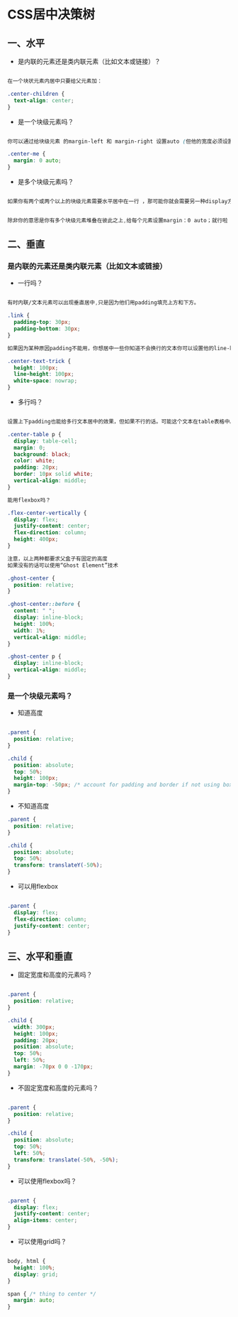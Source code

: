 # CSS居中决策树

## 一、水平

- 是内联的元素还是类内联元素（比如文本或链接）？

```css

在一个块状元素内居中只要给父元素加：

.center-children {
  text-align: center;
}

```

- 是一个块级元素吗？

```css

你可以通过给块级元素 的margin-left 和 margin-right 设置auto (但他的宽度必须设置好 ,否则它将全宽,不需要居中)

.center-me {
  margin: 0 auto;
}

```

- 是多个块级元素吗？

```css

如果你有两个或两个以上的块级元素需要水平居中在一行 ，那可能你就会需要另一种display方式inline-block了，外加flex


除非你的意思是你有多个块级元素堆叠在彼此之上,给每个元素设置margin：0 auto；就行啦

```

## 二、垂直

### 是内联的元素还是类内联元素（比如文本或链接）

- 一行吗？

```css

有时内联/文本元素可以出现垂直居中,只是因为他们用padding填充上方和下方。

.link {
  padding-top: 30px;
  padding-bottom: 30px;
}

如果因为某种原因padding不能用，你想居中一些你知道不会换行的文本你可以设置他的line-height等于height

.center-text-trick {
  height: 100px;
  line-height: 100px;
  white-space: nowrap;
}

```

- 多行吗？

```css

设置上下padding也能给多行文本居中的效果，但如果不行的话。可能这个文本在table表格中。那么vertical-align可能会搞定他

.center-table p {
  display: table-cell;
  margin: 0;
  background: black;
  color: white;
  padding: 20px;
  border: 10px solid white;
  vertical-align: middle;
}

能用flexbox吗？

.flex-center-vertically {
  display: flex;
  justify-content: center;
  flex-direction: column;
  height: 400px;
}

注意，以上两种都要求父盒子有固定的高度
如果没有的话可以使用“Ghost Element”技术

.ghost-center {
  position: relative;
}

.ghost-center::before {
  content: " ";
  display: inline-block;
  height: 100%;
  width: 1%;
  vertical-align: middle;
}

.ghost-center p {
  display: inline-block;
  vertical-align: middle;
}

```

### 是一个块级元素吗？

- 知道高度

```css

.parent {
  position: relative;
}

.child {
  position: absolute;
  top: 50%;
  height: 100px;
  margin-top: -50px; /* account for padding and border if not using box-sizing: border-box; */
}

```

- 不知道高度

```css
.parent {
  position: relative;
}

.child {
  position: absolute;
  top: 50%;
  transform: translateY(-50%);
}

```

- 可以用flexbox

```css

.parent {
  display: flex;
  flex-direction: column;
  justify-content: center;
}

```

## 三、水平和垂直

- 固定宽度和高度的元素吗？

```css

.parent {
  position: relative;
}

.child {
  width: 300px;
  height: 100px;
  padding: 20px;
  position: absolute;
  top: 50%;
  left: 50%;
  margin: -70px 0 0 -170px;
}

```

- 不固定宽度和高度的元素吗？

```css

.parent {
  position: relative;
}

.child {
  position: absolute;
  top: 50%;
  left: 50%;
  transform: translate(-50%, -50%);
}

```

- 可以使用flexbox吗？

```css

.parent {
  display: flex;
  justify-content: center;
  align-items: center;
}

```

- 可以使用grid吗？

```css

body, html {
  height: 100%;
  display: grid;
}

span { /* thing to center */
  margin: auto;
}

```
